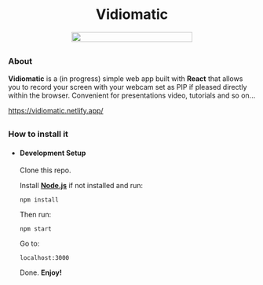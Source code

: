 <div align="center">
    <h1>Vidiomatic</h1>
</div>

<div  align="center"  style="display:flex;justify-content:center">
    <img  src="https://i.ibb.co/CW3c02R/vidiomatic.jpg"  style="width:70%">
</div>


## 

### About

**Vidiomatic** is a (in progress) simple web app built with **React** that allows you to record your screen with your webcam set as PIP if pleased directly within the browser. Convenient for presentations video, tutorials and so on...

https://vidiomatic.netlify.app/

## 

### How to install it

- #### Development Setup

	Clone this repo.

	Install <a target="_blank" href="https://nodejs.org/">**Node.js**</a> if not installed and run:

	`npm install`

	Then run:
	
	`npm start`

	Go to:
	
	`localhost:3000`
	
	Done. **Enjoy!**